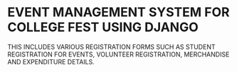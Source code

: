 # EVENT MANAGEMENT SYSTEM FOR COLLEGE FEST USING DJANGO
THIS INCLUDES VARIOUS REGISTRATION FORMS SUCH AS STUDENT REGISTRATION FOR EVENTS, VOLUNTEER REGISTRATION, MERCHANDISE AND EXPENDITURE DETAILS. 
